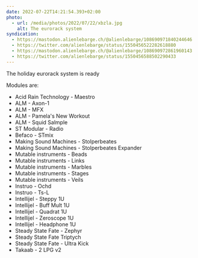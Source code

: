 ```yaml
---
date: 2022-07-22T14:21:54.393+02:00
photo:
  - url: /media/photos/2022/07/22/xbzla.jpg
    alt: The eurorack system
syndication:
  - https://mastodon.alienlebarge.ch/@alienlebarge/108690971840244646
  - https://twitter.com/alienlebarge/status/1550456522282618880
  - https://mastodon.alienlebarge.ch/@alienlebarge/108690972861960143
  - https://twitter.com/alienlebarge/status/1550456588502290433
---
```

The holiday eurorack system is ready

Modules are:
- Acid Rain Technology - Maestro
- ALM - Axon-1
- ALM - MFX
- ALM - Pamela's New Workout
- ALM - Squid Salmple
- ST Modular - Radio
- Befaco - STmix
- Making Sound Machines - Stolperbeates
- Making Sound Machines - Stolperbeates Expander
- Mutable instruments - Beads
- Mutable instruments - Links
- Mutable instruments - Marbles
- Mutable instruments - Stages
- Mutable instruments - Veils
- Instruo - Ochd
- Instruo - Ts-L
- Intellijel - Steppy 1U
- Intellijel - Buff Mult 1U
- Intellijel - Quadrat 1U
- Intellijel - Zeroscope 1U
- Intellijel - Headphone 1U
- Steady State Fate - Zephyr
- Steady State Fate Triptych
- Steady State Fate - Ultra Kick
- Takaab - 2 LPG v2
